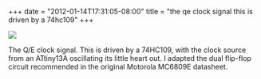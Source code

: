 ﻿+++
date = "2012-01-14T17:31:05-08:00"
title = "the qe clock signal this is driven by a 74hc109"
+++


![](http://66.media.tumblr.com/tumblr_lxtf8xzLpA1qly645o1_1280.jpg)  

The Q/E clock signal. This is driven by a 74HC109, with the clock source from
an ATtiny13A oscillating its little heart out. I adapted the dual flip-flop
circuit recommended in the original Motorola MC6809E datasheet.

